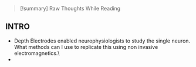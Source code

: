 
>[!summary] Raw Thoughts While Reading

## INTRO

- Depth Electrodes enabled neurophysiologists to study the single neuron. What methods can I use to replicate this using non invasive electromagnetics.\
- 